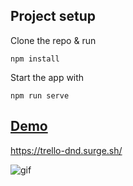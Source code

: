 ## Project setup

Clone the repo & run

```
npm install
```

Start the app with

```
npm run serve
```

## [Demo](https://trello-dnd.surge.sh/)

https://trello-dnd.surge.sh/

![gif](https://j.gifs.com/NLq8vK.gif)
